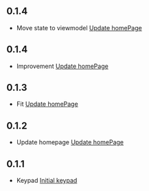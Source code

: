 ## 0.1.4

- Move state to viewmodel [Update homePage](https://github.com/yegobox/flipper-plugins/issues) 

## 0.1.4

- Improvement [Update homePage](https://github.com/yegobox/flipper-plugins/issues) 

## 0.1.3

- Fit [Update homePage](https://github.com/yegobox/flipper-plugins/issues) 

## 0.1.2

- Update homepage [Update homePage](https://github.com/yegobox/flipper-plugins/issues) 

## 0.1.1

- Keypad [Initial keypad](https://github.com/yegobox/flipper-plugins/issues) 
